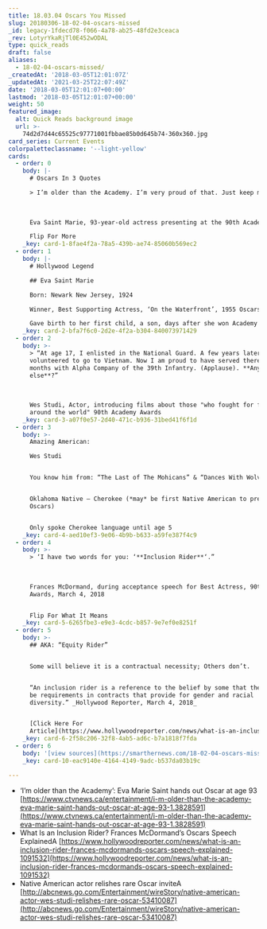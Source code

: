 ```yaml
---
title: 18.03.04 Oscars You Missed
slug: 20180306-18-02-04-oscars-missed
_id: legacy-1fdecd78-f066-4a78-ab25-48fd2e3ceaca
_rev: LotyrYkaRjTl0E452wODAL
type: quick_reads
draft: false
aliases:
  - 18-02-04-oscars-missed/
_createdAt: '2018-03-05T12:01:07Z'
_updatedAt: '2021-03-25T22:07:49Z'
date: '2018-03-05T12:01:07+00:00'
lastmod: '2018-03-05T12:01:07+00:00'
weight: 50
featured_image:
  alt: Quick Reads background image
  url: >-
    74d2d7d44c65525c97771001fbbae85b0d645b74-360x360.jpg
card_series: Current Events
colorpaletteclassname: '--light-yellow'
cards:
  - order: 0
    body: |-
      # Oscars In 3 Quotes

      > I’m older than the Academy. I’m very proud of that. Just keep moving.”  
        
        
        
      Eva Saint Marie, 93-year-old actress presenting at the 90th Academy Award.

      Flip For More
    _key: card-1-8fae4f2a-78a5-439b-ae74-85060b569ec2
  - order: 1
    body: |-
      # Hollywood Legend

      ## Eva Saint Marie

      Born: Newark New Jersey, 1924

      Winner, Best Supporting Actress, ‘On the Waterfront’, 1955 Oscars

      Gave birth to her first child, a son, days after she won Academy Award
    _key: card-2-bfa7f6c0-2d2e-4f2a-b304-840073971429
  - order: 2
    body: >-
      > “At age 17, I enlisted in the National Guard. A few years later, I
      volunteered to go to Vietnam. Now I am proud to have served there for 12
      months with Alpha Company of the 39th Infantry. (Applause). **Anyone
      else**?”  
        
        
        
      Wes Studi, Actor, introducing films about those "who fought for freedom
      around the world" 90th Academy Awards
    _key: card-3-a07f0e57-2d40-471c-b936-31bed41f6f1d
  - order: 3
    body: >-
      Amazing American:  

      Wes Studi


      You know him from: “The Last of The Mohicans” & “Dances With Wolves”


      Oklahoma Native – Cherokee (*may* be first Native American to present at
      Oscars)


      Only spoke Cherokee language until age 5
    _key: card-4-aed10ef3-9e06-4b9b-b633-a59fe387f4c9
  - order: 4
    body: >-
      > ‘I have two words for you: ‘**Inclusion Rider**‘.”  
        
        
        
      Frances McDormand, during acceptance speech for Best Actress, 90th Academy
      Awards, March 4, 2018


      Flip For What It Means
    _key: card-5-6265fbe3-e9e3-4cdc-b857-9e7ef0e8251f
  - order: 5
    body: >-
      ## AKA: “Equity Rider”


      Some will believe it is a contractual necessity; Others don’t.


      “An inclusion rider is a reference to the belief by some that there should
      be requirements in contracts that provide for gender and racial
      diversity.” _Hollywood Reporter, March 4, 2018_


      [Click Here For
      Article](https://www.hollywoodreporter.com/news/what-is-an-inclusion-rider-frances-mcdormands-oscars-speech-explained-1091532)
    _key: card-6-2f58c206-32f8-4ab5-ad6c-b7a1818f7fda
  - order: 6
    body: '[view sources](https://smarthernews.com/18-02-04-oscars-missed/)'
    _key: card-10-eac9140e-4164-4149-9adc-b537da03b19c

---
```

* ‘I’m older than the Academy’: Eva Marie Saint hands out Oscar at age 93 [https://www.ctvnews.ca/entertainment/i-m-older-than-the-academy-eva-marie-saint-hands-out-oscar-at-age-93-1.3828591](https://www.ctvnews.ca/entertainment/i-m-older-than-the-academy-eva-marie-saint-hands-out-oscar-at-age-93-1.3828591)
* What Is an Inclusion Rider? Frances McDormand’s Oscars Speech ExplainedA [https://www.hollywoodreporter.com/news/what-is-an-inclusion-rider-frances-mcdormands-oscars-speech-explained-1091532](https://www.hollywoodreporter.com/news/what-is-an-inclusion-rider-frances-mcdormands-oscars-speech-explained-1091532)
* Native American actor relishes rare Oscar inviteA [http://abcnews.go.com/Entertainment/wireStory/native-american-actor-wes-studi-relishes-rare-oscar-53410087](http://abcnews.go.com/Entertainment/wireStory/native-american-actor-wes-studi-relishes-rare-oscar-53410087)